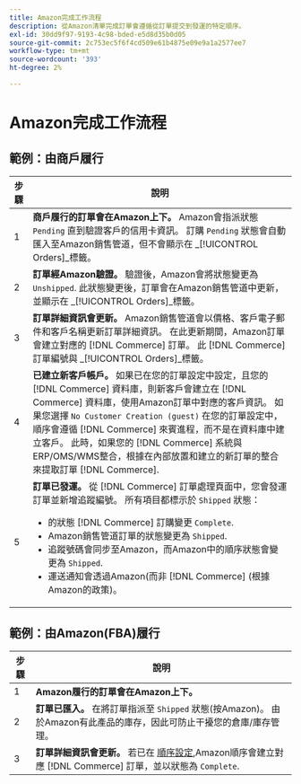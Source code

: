 ```yaml
---
title: Amazon完成工作流程
description: 從Amazon清單完成訂單會遵循從訂單提交到發運的特定順序。
exl-id: 30dd9f97-9193-4c98-bded-e5d8d35b0d05
source-git-commit: 2c753ec5f6f4cd509e61b4875e09e9a1a2577ee7
workflow-type: tm+mt
source-wordcount: '393'
ht-degree: 2%

---
```


# Amazon完成工作流程

## 範例：由商戶履行

| 步驟 | 說明 |
|----|----|
| 1 | **商戶履行的訂單會在Amazon上下。** Amazon會指派狀態 `Pending` 直到驗證客戶的信用卡資訊。 訂購 `Pending` 狀態會自動匯入至Amazon銷售管道，但不會顯示在 _[!UICONTROL Orders]_標籤。 |
| 2 | **訂單經Amazon驗證。** 驗證後，Amazon會將狀態變更為 `Unshipped`. 此狀態變更後，訂單會在Amazon銷售管道中更新，並顯示在 _[!UICONTROL Orders]_標籤。 |
| 3 | **訂單詳細資訊會更新。** Amazon銷售管道會以價格、客戶電子郵件和客戶名稱更新訂單詳細資訊。 在此更新期間，Amazon訂單會建立對應的 [!DNL Commerce] 訂單。 此 [!DNL Commerce] 訂單編號與 _[!UICONTROL Orders]_標籤。 |
| 4 | **已建立新客戶帳戶。** 如果已在您的訂單設定中設定，且您的 [!DNL Commerce] 資料庫，則新客戶會建立在 [!DNL Commerce] 資料庫，使用Amazon訂單中對應的客戶資訊。 如果您選擇 `No Customer Creation (guest)` 在您的訂單設定中，順序會遵循 [!DNL Commerce] 來賓進程，而不是在資料庫中建立客戶。 此時，如果您的 [!DNL Commerce] 系統與ERP/OMS/WMS整合，根據在內部放置和建立的新訂單的整合來提取訂單 [!DNL Commerce]. |
| 5 | **訂單已發運。** 從 [!DNL Commerce] 訂單處理頁面中，您會發運訂單並新增追蹤編號。 所有項目都標示於 `Shipped` 狀態：<ul><li>的狀態 [!DNL Commerce] 訂購變更 `Complete`.</li><li>Amazon銷售管道訂單的狀態變更為 `Shipped`.</li><li>追蹤號碼會同步至Amazon，而Amazon中的順序狀態會變更為 `Shipped`.</li><li>運送通知會透過Amazon(而非 [!DNL Commerce] (根據Amazon的政策)。 |

## 範例：由Amazon(FBA)履行

| 步驟 | 說明 |
|---|---|
| 1 | **Amazon履行的訂單會在Amazon上下。** |
| 2 | **訂單已匯入。** 在將訂單指派至 `Shipped` 狀態(按Amazon)。 由於Amazon有此產品的庫存，因此可防止干擾您的倉庫/庫存管理。 |
| 3 | **訂單詳細資訊會更新。** 若已在 [順序設定](./order-settings.md),Amazon順序會建立對應 [!DNL Commerce] 訂單，並以狀態為 `Complete`. |
